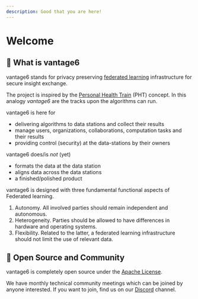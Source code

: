 ```yaml
---
description: Good that you are here!
---
```


# Welcome

## 🚄 What is vantage6

vantage6 stands for privacy preserving [federated learning](https://en.wikipedia.org/wiki/Federated_learning) infrastructure for secure insight exchange.

The project is inspired by the [Personal Health Train](https://pht.health-ri.nl/) \(PHT\) concept. In this analogy _vantage6_ are the tracks upon the algorithms can run.

vantage6 is here for

* delivering algorithms to data stations and collect their results
* manage users, organizations, collaborations, computation tasks and their results
* providing control \(security\) at the data-stations by their owners

vantage6 does/is _not_ \(yet\)

* formats the data at the data station
* aligns data across the data stations
* a finished/polished product

vantage6 is designed with three fundamental functional aspects of Federated learning.

1. Autonomy. All involved parties should remain independent and autonomous.
2. Heterogeneity. Parties should be allowed to have differences in hardware and operating systems.
3. Flexibility. Related to the latter, a federated learning infrastructure should not limit the use of relevant data.

## 🤝 Open Source and Community

vantage6 is completely open source under the [Apache License](https://github.com/IKNL/vantage6/blob/master/LICENSE).

We have monthly technical community meetings which can be joined by anyone interested. If you want to join, find us on our [Discord](https://discord.gg/yAyFf6Y) channel.

